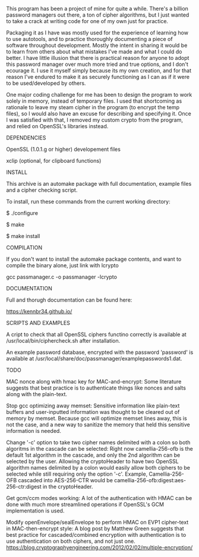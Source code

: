 This program has been a project of mine for quite a while.  There's a billion password managers out there, a ton of cipher algorithms,
but I just wanted to take a crack at writing code for one of my own just for practice.

Packaging it as I have was mostly used for the experience of learning how to use autotools, and to practice thoroughly documenting
a piece of software throughout development. Mostly the intent in sharing it would be to learn from others about what mistakes I've 
made and what I could do better.  I have little illusion that there is practical reason for anyone to adopt this password manager
over much more tried and true options, and I don't ecourage it.  I use it myself simply because its my own creation, and for
that reason I've endured to make it as securely functioning as I can as if it were to be used/developed by others.

One major coding challenge for me has been to design the program to work solely in memory, instead of temporary files. I used 
that shortcoming as rationale to leave my steam cipher in the program (to encrypt the temp files), so I would also have an excuse 
for describing and specifying it. Once I was satisfied with that, I removed my custom crypto from the program, and relied on 
OpenSSL's libraries instead.

DEPENDENCIES

OpenSSL (1.0.1.g or higher) developement files

xclip (optional, for clipboard functions)

INSTALL

This archive is an automake package with full documentation, example files and a cipher checking script.

To install, run these commands from the current working directory:

$ ./configure

$ make

$ make install

COMPILATION

If you don't want to install the automake package contents, and want to compile the binary alone, just link with lcrypto

gcc passmanager.c -o passmanager -lcrypto

DOCUMENTATION

Full and thorugh documentation can be found here:

https://kennbr34.github.io/

SCRIPTS AND EXAMPLES

A cript to check that all OpenSSL ciphers functino correctly is available at /usr/local/bin/ciphercheck.sh after installation.

An example password database, encrypted with the password 'password' is available at /usr/local/share/doc/passmanager/examplepasswords1.dat.

TODO

MAC nonce along with hmac key for MAC-and-encrypt:
Some literature suggests that best practice is to authenticate things like nonces and salts along with the plain-text.

Stop gcc optimizing away memset:
Sensitive information like plain-text buffers and user-inputted information was thought to be cleared out of memory by memset.
Because gcc will optimize memset lines away, this is not the case, and a new way to sanitize the memory that held this sensitive
information is needed.

Change '-c' option to take two cipher names delimited with a colon so both algoritms in the cascade can be selected:
Right now camellia-256-ofb is the default 1st algorithm in the cascade, and only the 2nd algorithm can be selected by the user.
Allowing the cryptoHeader to have two OpenSSL algorithm names delimited by a colon would easily allow both ciphers to be selected
while still requiring only the option '-c'.  Example, Camellia-256-OFB cascaded into AES-256-CTR would 
be camellia-256-ofb:digest:aes-256-ctr:digest in the cryptoHeader.

Get gcm/ccm modes working:
A lot of the authentication with HMAC can be done with much more streamlined operations if OpenSSL's GCM implementation is used.


Modify openEnvelope/sealEnvelope to perform HMAC on EVP1 cipher-text in MAC-then-encrypt style:
A blog post by Matthew Green suggests that best practice for cascaded/combined encryption with authentication is to use
authentication on both ciphers, and not just one.
https://blog.cryptographyengineering.com/2012/02/02/multiple-encryption/

